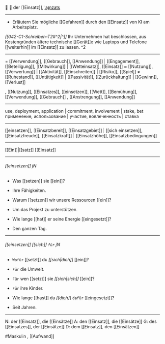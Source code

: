 🚨 🔵 der [[Einsatz]], [ˈaɪ̯nzats](https://youglish.com/pronounce/Einsatz/german)

---
- Erläutern Sie mögliche [[Gefahren]] durch den [[Einsatz]] von KI am Arbeitsplatz.  

*[[042-C1-Schreiben-T2#^2|^]]* Ihr Unternehmen hat beschlossen, aus Kostengründen ältere technische [[Gerät]]e wie Laptops und Telefone [[weiterhin]] im [[Einsatz]] zu lassen. ^2



---
= [[Verwendung]], [[Gebrauch]], [[Anwendung]] | [[Engagement]], [[Beteiligung]], [[Mitwirkung]] | [[Wetteinsatz]], [[Einsatz]]
≈ [[Nutzung]], [[Verwertung]] | [[Aktivität]], [[Einschreiten]] | [[Risiko]], [[Spiel]]
≠ [[Ruhestand]], [[Untätigkeit]] | [[Passivität]], [[Zurückhaltung]] | [[Gewinn]], [[Verlust]]

, [[Nutzung]], [[Einsatzes]], [[einsetzen]], [[Wett]], [[Bemühung]], [[Verwendung]], [[Gebrauch]]
, [[Anstrengung]], [[Anwendung]]


---
use, deployment, application | commitment, involvement | stake, bet
применение, использование | участие, вовлеченность | ставка

---
[[einsetzen]], [[Einsatzbereit]], [[Einsatzgebiet]] | [[sich einsetzen]], [[Einsatzfreude]], [[Einsatzkraft]] | [[Einsatzhöhe]], [[Einsatzbedingungen]]

---
[[Ein]]|[[satz]]
[[Einsatz]]


---
###### [[einsetzen]] jN
- Was [[setzen]] sie [[ein]]?
- Ihre Fähigkeiten.

- Warum [[setzen]] wir unsere Ressourcen [[ein]]?
- Um das Projekt zu unterstützen.

- Wie lange [[hat]] er seine Energie [[eingesetzt]]?
- Den ganzen Tag.

---
###### [[einsetzen]] *[[sich]]* `für` jN
- `Wofür` [[setzt]] du *[[sich|dich]]* [[ein]]?
- `Für` die Umwelt.

- `Für` wen [[setzt]] sie *[[sich|sich]]* [[ein]]?
- `Für` ihre Kinder.

- Wie lange [[hast]] du *[[dich]]* `dafür` [[eingesetzt]]?
- Seit Jahren.

---
N: der [[Einsatz]], die [[Einsätze]]
A: den [[Einsatz]], die [[Einsätze]]
G: des [[Einsatzes]], der [[Einsätze]]
D: dem [[Einsatz]], den [[Einsätzen]]


#Maskulin , [[Aufwand]]